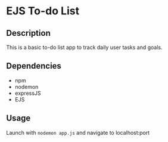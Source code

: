 # EJS To-do List

## Description

This is a basic to-do list app to track daily user tasks and goals.

## Dependencies

- npm
- nodemon
- expressJS
- EJS

## Usage

Launch with `nodemon app.js` and navigate to localhost:port
